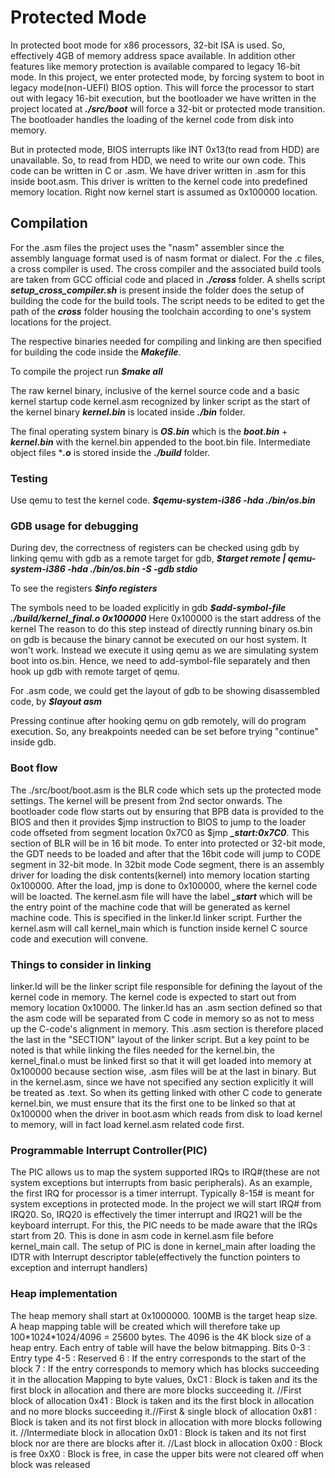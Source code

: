 # Protected Mode
In protected boot mode for x86 processors, 32-bit ISA is used. So, effectively 4GB of memory address space available.
In addition other features like memory protection is available compared to legacy 16-bit mode. In this project,
we enter protected mode, by forcing system to boot in legacy mode(non-UEFI) BIOS option. This will force the 
processor to start out with legacy 16-bit execution, but the bootloader we have written in the project located at 
***./src/boot*** will force a 32-bit or protected mode transition. The bootloader handles the loading of the kernel 
code from disk into memory.

But in protected mode, BIOS interrupts like INT 0x13(to read from HDD) are unavailable. So, to read from HDD, we need to 
write our own code. This code can be written in C or .asm. We have driver written in .asm for this inside boot.asm. This driver 
is written to the kernel code into predefined memory location. Right now kernel start is assumed as 0x100000 location.

## Compilation
For the .asm files the project uses the "nasm" assembler since the assembly language format used is of nasm format or dialect.
For the .c files, a cross compiler is used. The cross compiler and the associated build tools are taken from GCC official 
code and placed in ***./cross*** folder. A shells script ***setup_cross_compiler.sh*** is present inside the folder does the setup 
of building the code for the build tools. The script needs to be edited to get the path of the ***cross*** folder housing the 
toolchain according to one's system locations for the project.

The respective binaries needed for compiling and linking are then specified for building the code inside the ***Makefile***.

To compile the project run ***$make all***

The raw kernel binary, inclusive of the kernel source code and a basic kernel startup code kernel.asm recognized by linker script 
as the start of the kernel binary ***kernel.bin*** is located inside ***./bin*** folder. 

The final operating system binary is ***OS.bin*** which is the ***boot.bin*** + ***kernel.bin*** with the kernel.bin appended
to the boot.bin file.
Intermediate object files ****.o*** is stored inside the ***./build*** folder.


### Testing
Use qemu to test the kernel code.
***$qemu-system-i386 -hda ./bin/os.bin***

### GDB usage for debugging

During dev, the correctness of registers can be checked using gdb by linking qemu with gdb as a remote target for gdb,
***$target remote | qemu-system-i386 -hda ./bin/os.bin -S -gdb stdio***

To see the registers
***$info registers***

The symbols need to be loaded explicitly in gdb
***$add-symbol-file ./build/kernel_final.o 0x100000*** Here 0x100000 is the start address of the kernel
The reason to do this step instead of directly running binary os.bin on gdb is because the binary cannot be executed 
on our host system. It won't work. Instead we execute it using qemu as we are simulating system boot into os.bin. Hence, we need 
to add-symbol-file separately and then hook up gdb with remote target of qemu.

For .asm code, we could get the layout of gdb to be showing disassembled code, by ***$layout asm***

Pressing continue after hooking qemu on gdb remotely, will do program execution. So, any breakpoints needed can be set before 
trying "continue" inside gdb.

### Boot flow
The ./src/boot/boot.asm is the BLR code which sets up the protected mode settings. The kernel will be present from 2nd sector onwards.
The bootloader code flow starts out by ensuring that BPB data is provided to the BIOS and then it provides $jmp instruction
to BIOS to jump to the loader code offseted from segment location 0x7C0 as $jmp ***_start:0x7C0***. This section of BLR will be in 
16 bit mode. To enter into protected or 32-bit mode, the GDT needs to be loaded and after that the 16bit code will jump to
CODE segment in 32-bit mode. In 32bit mode Code segment, there is an assembly driver for loading the disk contents(kernel) into
memory location starting 0x100000. After the load, jmp is done to 0x100000, where the kernel code will be loacted. The kernel.asm file 
will have the label ***_start*** which will be the entry point of the machine code that will be generated as kernel machine code. 
This is specified in the linker.ld linker script. Further the kernel.asm will call kernel_main which is function inside kernel C 
source code and execution will convene.


### Things to consider in linking
linker.ld will be the linker script file responsible for defining the layout of the kernel code in memory. The kernel code 
is expected to start out from memory location 0x10000. The linker.ld has an .asm section defined so that
the asm code will be separated from C code in memory so as not to mess up the C-code's alignment in memory. This .asm section 
is therefore placed the last in the "SECTION" layout of the linker script. But a key point to be noted is that while 
linking the files needed for the kernel.bin, the kernel_final.o must be linked first so that it will get loaded into memory at 
0x100000 because section wise, .asm files will be at the last in binary. But in the kernel.asm, since we have not specified any section 
explicitly it will be treated as .text. So when its getting linked with other C code to generate kernel.bin, we must ensure
that its the first one to be linked so that at 0x100000 when the driver in boot.asm which reads from disk to load kernel to memory,
will in fact load kernel.asm related code first.

### Programmable Interrupt Controller(PIC)
The PIC allows us to map the system supported IRQs to IRQ#(these are not system exceptions but interrupts from basic peripherals). 
As an example, the first IRQ for processor is a timer interrupt. Typically 8-15# is meant for system exceptions in protected mode. 
In the project we will start IRQ# from IRQ20. So, IRQ20 is effectively the timer interrupt and IRQ21 will be the keyboard interrupt. 
For this, the PIC needs to be made aware that the IRQs start from 20. This is done in asm code in kernel.asm file before kernel_main 
call.
The setup of PIC is done in kernel_main after loading the IDTR with Interrupt descriptor table(effectively the function pointers to 
exception and interrupt handlers)

### Heap implementation
The heap memory shall start at 0x1000000. 100MB is the target heap size. A heap mapping table will be created which will therefore take 
up 100\*1024\*1024/4096 = 25600 bytes. The 4096 is the 4K block size of a heap entry.
Each entry of table will have the below bitmapping.
Bits
	0-3 : Entry type
	4-5 : Reserved
	  6 : If the entry corresponds to the start of the block
	  7 : If the entry corresponds to memory which has blocks succeeding it in the allocation
Mapping to byte values,
	0xC1 : Block is taken and its the first block in allocation and there are more blocks succeeding it. //First block of allocation
	0x41 : Block is taken and its the first block in allocation and no more blocks succeeding it.//First & single block of allocation
	0x81 : Block is taken and its not first block in allocation with more blocks following it. //Intermediate block in allocation
	0x01 : Block is taken and its not first block nor are there are blocks after it. //Last block in allocation
	0x00 : Block is free
	0xX0 : Block is free, in case the upper bits were not cleared off when block was released



